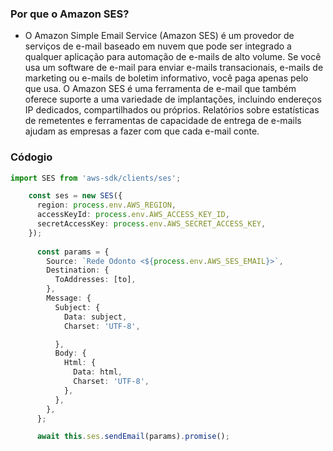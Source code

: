 
### Por que o Amazon SES?

- O Amazon Simple Email Service (Amazon SES) é um provedor de serviços de e-mail baseado em nuvem que pode ser integrado a qualquer aplicação para automação de e-mails de alto volume. Se você usa um software de e-mail para enviar e-mails transacionais, e-mails de marketing ou e-mails de boletim informativo, você paga apenas pelo que usa. O Amazon SES é uma ferramenta de e-mail que também oferece suporte a uma variedade de implantações, incluindo endereços IP dedicados, compartilhados ou próprios. Relatórios sobre estatísticas de remetentes e ferramentas de capacidade de entrega de e-mails ajudam as empresas a fazer com que cada e-mail conte.
  
  
### Códogio

```ts
import SES from 'aws-sdk/clients/ses';

    const ses = new SES({
      region: process.env.AWS_REGION,
      accessKeyId: process.env.AWS_ACCESS_KEY_ID,
      secretAccessKey: process.env.AWS_SECRET_ACCESS_KEY,
    });
    
      const params = {
        Source: `Rede Odonto <${process.env.AWS_SES_EMAIL}>`,
        Destination: {
          ToAddresses: [to],
        },
        Message: {
          Subject: {
            Data: subject,
            Charset: 'UTF-8',

          },
          Body: {
            Html: {
              Data: html,
              Charset: 'UTF-8',
            },
          },
        },
      };

      await this.ses.sendEmail(params).promise();
```